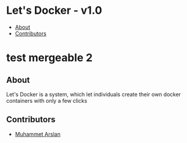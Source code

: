 Let's Docker - v1.0
==============

* [About](#about)
* [Contributors](#contributors)

# test mergeable 2

## About

Let's Docker is a system, which let individuals create their own docker containers with only a few clicks

## Contributors

- [Muhammet Arslan](http://github.com/geass)
